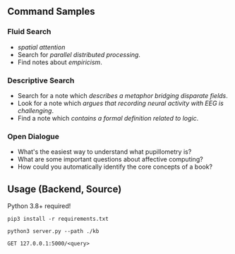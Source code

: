 ## Command Samples
### Fluid Search
- *spatial attention*
- Search for *parallel distributed processing*.
- Find notes about *empiricism*.

### Descriptive Search
- Search for a note which *describes a metaphor bridging disparate fields*.
- Look for a note which *argues that recording neural activity with EEG is challenging*.
- Find a note which *contains a formal definition related to logic*.

### Open Dialogue
- What's the easiest way to understand what pupillometry is?
- What are some important questions about affective computing?
- How could you automatically identify the core concepts of a book?

## Usage (Backend, Source)
Python 3.8+ required!
```
pip3 install -r requirements.txt
```
```
python3 server.py --path ./kb
```
```
GET 127.0.0.1:5000/<query>
```
